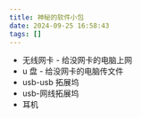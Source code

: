 ```yaml
---
title: 神秘的软件小包
date: 2024-09-25 16:58:43
tags: []
---
```

- 无线网卡 - 给没网卡的电脑上网
- u 盘 - 给没网卡的电脑传文件
- usb-usb 拓展坞
- usb-网线拓展坞
- 耳机
